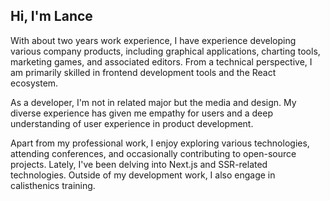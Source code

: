 ---
---

## Hi, I'm Lance

With about two years work experience, I have experience developing various company products, including graphical applications, charting tools, marketing games, and associated editors. From a technical perspective, I am primarily skilled in frontend development tools and the React ecosystem.

As a developer, I'm not in related major but the media and design. My diverse experience has given me empathy for users and a deep understanding of user experience in product development.

Apart from my professional work, I enjoy exploring various technologies, attending conferences, and occasionally contributing to open-source projects. Lately, I've been delving into Next.js and SSR-related technologies. Outside of my development work, I also engage in calisthenics training.
